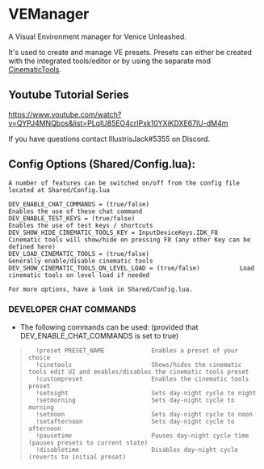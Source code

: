 # VEManager
A Visual Environment manager for Venice Unleashed.

It's used to create and manage VE presets. Presets can either be created with the  integrated tools/editor or by using the separate mod [CinematicTools](https://github.com/Powback/VEXT-CinematicTools).

## Youtube Tutorial Series
https://www.youtube.com/watch?v=QYPJ4MNQbos&list=PLqlU85EO4crIPxk10YXiKDXE67lU-dM4m

If you have questions contact IllustrisJack#5355 on Discord.

## Config Options (Shared/Config.lua):
	A number of features can be switched on/off from the config file located at Shared/Config.lua

	DEV_ENABLE_CHAT_COMMANDS = (true/false)							Enables the use of these chat command
 	DEV_ENABLE_TEST_KEYS = (true/false)								Enables the use of test keys / shortcuts
	DEV_SHOW_HIDE_CINEMATIC_TOOLS_KEY = InputDeviceKeys.IDK_F8		Cinematic tools will show/hide on pressing F8 (any other Key can be defined here)
	DEV_LOAD_CINEMATIC_TOOLS = (true/false)							Generally enable/disable cinematic tools
	DEV_SHOW_CINEMATIC_TOOLS_ON_LEVEL_LOAD = (true/false)			Load cinematic tools on level load if needed

	For more options, have a look in Shared/Config.lua.

### DEVELOPER CHAT COMMANDS
+   The following commands can be used: (provided that DEV_ENABLE_CHAT_COMMANDS is set to true)
>       !preset PRESET_NAME				Enables a preset of your choice
>       !cinetools						Shows/hides the cinematic tools edit UI and enables/disables the cinematic tools preset
>       !custompreset					Enables the cinematic tools preset
>       !setnight						Sets day-night cycle to night
>       !setmorning						Sets day-night cycle to morning
>       !setnoon						Sets day-night cycle to noon
>       !setafternoon					Sets day-night cycle to afternoon
>       !pausetime						Pauses day-night cycle time (pauses presets to current state)
>       !disabletime					Disables day-night cycle (reverts to initial preset)

